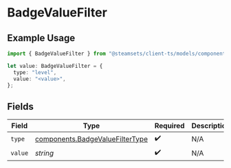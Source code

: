 # BadgeValueFilter

## Example Usage

```typescript
import { BadgeValueFilter } from "@steamsets/client-ts/models/components";

let value: BadgeValueFilter = {
  type: "level",
  value: "<value>",
};
```

## Fields

| Field                                                                              | Type                                                                               | Required                                                                           | Description                                                                        |
| ---------------------------------------------------------------------------------- | ---------------------------------------------------------------------------------- | ---------------------------------------------------------------------------------- | ---------------------------------------------------------------------------------- |
| `type`                                                                             | [components.BadgeValueFilterType](../../models/components/badgevaluefiltertype.md) | :heavy_check_mark:                                                                 | N/A                                                                                |
| `value`                                                                            | *string*                                                                           | :heavy_check_mark:                                                                 | N/A                                                                                |